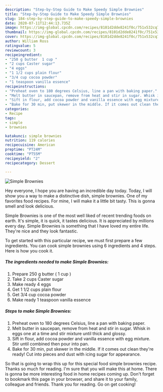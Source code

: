 ```yaml
---
description: "Step-by-Step Guide to Make Speedy Simple Brownies"
title: "Step-by-Step Guide to Make Speedy Simple Brownies"
slug: 184-step-by-step-guide-to-make-speedy-simple-brownies
date: 2020-07-11T12:44:13.735Z
image: https://img-global.cpcdn.com/recipes/8101d2dde8241f0c/751x532cq70/simple-brownies-recipe-main-photo.jpg
thumbnail: https://img-global.cpcdn.com/recipes/8101d2dde8241f0c/751x532cq70/simple-brownies-recipe-main-photo.jpg
cover: https://img-global.cpcdn.com/recipes/8101d2dde8241f0c/751x532cq70/simple-brownies-recipe-main-photo.jpg
author: William Ross
ratingvalue: 5
reviewcount: 3
recipeingredient:
- "250 g butter  1 cup "
- "2 cups Caster sugar"
- "4 eggs"
- "1 1/2 cups plain flour"
- "3/4 cup cocoa powder"
- "1 teaspoon vanilla essence"
recipeinstructions:
- "Preheat oven to 180 degrees Celsius, line a pan with baking paper."
- "Melt butter in saucepan, remove from heat and stir in sugar. Whisk in eggs one at a time and stir mixture until thick and glossy."
- "Sift in flour, add cocoa powder and vanilla essence with egg mixture. Stir until combined then pour into pan."
- "Bake for 30 min, put skewer in the middle. If it comes out clean they&#39;re ready! Cut into pieces and dust with icing sugar for appearance."
categories:
- Recipe
tags:
- simple
- brownies

katakunci: simple brownies 
nutrition: 119 calories
recipecuisine: American
preptime: "PT24M"
cooktime: "PT55M"
recipeyield: "2"
recipecategory: Dessert

---
```



![Simple Brownies](https://img-global.cpcdn.com/recipes/8101d2dde8241f0c/751x532cq70/simple-brownies-recipe-main-photo.jpg)

Hey everyone, I hope you are having an incredible day today. Today, I will show you a way to make a distinctive dish, simple brownies. One of my favorites food recipes. For mine, I will make it a little bit tasty. This is gonna smell and look delicious.

Simple Brownies is one of the most well liked of recent trending foods on earth. It's simple, it is quick, it tastes delicious. It is appreciated by millions every day. Simple Brownies is something that I have loved my entire life. They're nice and they look fantastic.




To get started with this particular recipe, we must first prepare a few ingredients. You can cook simple brownies using 6 ingredients and 4 steps. Here is how you cook it.

<!--inarticleads1-->

##### The ingredients needed to make Simple Brownies:

1. Prepare 250 g butter ( 1 cup )
1. Take 2 cups Caster sugar
1. Make ready 4 eggs
1. Get 1 1/2 cups plain flour
1. Get 3/4 cup cocoa powder
1. Make ready 1 teaspoon vanilla essence




<!--inarticleads2-->

##### Steps to make Simple Brownies:

1. Preheat oven to 180 degrees Celsius, line a pan with baking paper.
1. Melt butter in saucepan, remove from heat and stir in sugar. Whisk in eggs one at a time and stir mixture until thick and glossy.
1. Sift in flour, add cocoa powder and vanilla essence with egg mixture. Stir until combined then pour into pan.
1. Bake for 30 min, put skewer in the middle. If it comes out clean they&#39;re ready! Cut into pieces and dust with icing sugar for appearance.




So that is going to wrap this up for this special food simple brownies recipe. Thanks so much for reading. I'm sure that you will make this at home. There is gonna be more interesting food in home recipes coming up. Don't forget to bookmark this page in your browser, and share it to your family, colleague and friends. Thank you for reading. Go on get cooking!
